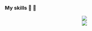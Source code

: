 

### My skills :whale2: :penguin:
<p align="center">
  <a href="https://skillicons.dev">
    <img src="https://skillicons.dev/icons?i=github,docker,c"/>
    </br>
    <img src="https://skillicons.dev/icons?i=cpp,azure,py"/>
  </a>
</p>

<!--
**dolekhanhdang/dolekhanhdang** is a ✨ _special_ ✨ repository because its `README.md` (this file) appears on your GitHub profile.

Here are some ideas to get you started:

- 🔭 I’m currently working on ...
- 🌱 I’m currently learning ...
- 👯 I’m looking to collaborate on ...
- 🤔 I’m looking for help with ...
- 💬 Ask me about ...
- 📫 How to reach me: ...
- 😄 Pronouns: ...
- ⚡ Fun fact: ...

### LeetCode Stats
**![LeetCode Stats](https://leetcard.jacoblin.cool/lusty?theme=nord&font=Titillium%20Web&ext=activity)
-->
